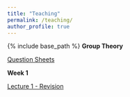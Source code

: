 ```yaml
---
title: "Teaching"
permalink: /teaching/
author_profile: true
---
```

{% include base_path %}
**Group Theory**

[Question Sheets](https://github.com/peterrowley/peterrowley.github.io/blob/master/files/Questions.pdf)

**Week 1**

[Lecture 1 - Revision](https://github.com/peterrowley/peterrowley.github.io/blob/master/files/Lecture1-revision.zip)
